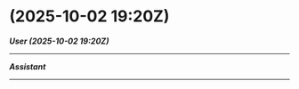 <!-- Generated by SpecStory -->

<!-- vscode Session b7682c1d-fbbb-47e0-a098-bb0fda74e2da (2025-10-02 19:20Z) -->

#  (2025-10-02 19:20Z)

_**User (2025-10-02 19:20Z)**_



---

_**Assistant**_



---

